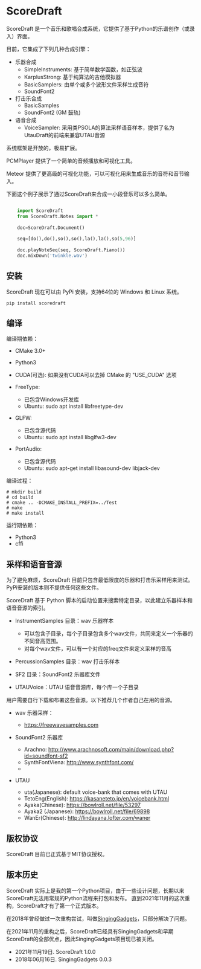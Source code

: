 # ScoreDraft

ScoreDraft 是一个音乐和歌唱合成系统，它提供了基于Python的乐谱创作（或录入）界面。

目前，它集成了下列几种合成引擎：

* 乐器合成
	- SimpleInstruments: 基于简单数学函数，如正弦波
	- KarplusStrong: 基于纯算法的吉他模拟器
	- BasicSamplers: 由单个或多个波形文件采样生成音符
	- SoundFont2
* 打击乐合成
	- BasicSamples
	- SoundFont2 (GM 鼓轨)
* 语音合成
	- VoiceSampler: 采用类PSOLA的算法采样语音样本，提供了名为UtauDraft的前端来兼容UTAU音源

系统框架是开放的，极易扩展。

PCMPlayer 提供了一个简单的音频播放和可视化工具。

Meteor 提供了更高级的可视化功能，可以可视化用来生成音乐的音符和音节输入。

下面这个例子展示了通过ScoreDraft来合成一小段音乐可以多么简单。

```Python

	import ScoreDraft
	from ScoreDraft.Notes import *
	
	doc=ScoreDraft.Document()
	
	seq=[do(),do(),so(),so(),la(),la(),so(5,96)]
	
	doc.playNoteSeq(seq, ScoreDraft.Piano())
	doc.mixDown('twinkle.wav')

```

## 安装
ScoreDraft 现在可以由 PyPi 安装，支持64位的 Windows 和 Linux 系统。


```
pip install scoredraft
```

## 编译

编译期依赖：

* CMake 3.0+
* Python3
* CUDA(可选): 如果没有CUDA可以去掉 CMake 的 "USE_CUDA" 选项
* FreeType: 
	- 已包含Windows开发库
	- Ubuntu: sudo apt install libfreetype-dev
	
* GLFW: 
	- 已包含源代码
	- Ubuntu: sudo apt install libglfw3-dev

* PortAudio:
	- 已包含源代码
	- Ubuntu: sudo apt-get install libasound-dev libjack-dev
	
编译过程：

```
# mkdir build
# cd build
# cmake .. -DCMAKE_INSTALL_PREFIX=../Test
# make
# make install
```

运行期依赖：
* Python3 
* cffi

## 采样和语音音源

为了避免麻烦，ScoreDraft 目前只包含最低限度的乐器和打击乐采样用来测试。PyPi安装的版本则不提供任何这些文件。

ScoreDraft 基于 Python 脚本的启动位置来搜索特定目录，以此建立乐器样本和语音音源的索引。

* InstrumentSamples 目录：wav 乐器样本
	- 可以包含子目录，每个子目录包含多个wav文件，共同来定义一个乐器的不同音高范围。
	- 对每个wav文件，可以有一个对应的freq文件来定义采样的音高
	
* PercussionSamples 目录：wav 打击乐样本
* SF2 目录：SoundFont2 乐器库文件
* UTAUVoice：UTAU 语音音源库，每个库一个子目录

用户需要自行下载和布署这些音源。以下推荐几个作者自己在用的音源。

* wav 乐器采样：
	- https://freewavesamples.com

* SoundFont2 乐器库
	- Arachno: http://www.arachnosoft.com/main/download.php?id=soundfont-sf2
	- SynthFontViena: http://www.synthfont.com/
	- 
* UTAU
	- uta(Japanese): default voice-bank that comes with UTAU
	- TetoEng(English): https://kasaneteto.jp/en/voicebank.html
	- Ayaka(Chinese): https://bowlroll.net/file/53297
	- Ayaka2 (Japanese): https://bowlroll.net/file/69898
	- WanEr(Chinese): http://lindayana.lofter.com/waner

## 版权协议

ScoreDraft 目前已正式基于MIT协议授权。

## 版本历史

ScoreDraft 实际上是我的第一个Python项目，由于一些设计问题，长期以来ScoreDraft无法用常规的Python流程来打包和发布。
直到2021年11月的这次重构，ScoreDraft才有了第一个正式版本。

在2018年曾经做过一次重构尝试，叫做[SingingGadgets](https://pypi.org/project/singinggadgets/)，只部分解决了问题。

在2021年11月的重构之后，ScoreDraft已经具有SingingGadgets和早期ScoreDraft的全部优点，因此SingingGadgets项目现已被关闭。

* 2021年11月19日. ScoreDraft 1.0.0
* 2018年06月16日. SingingGadgets 0.0.3
